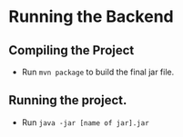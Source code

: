 # Running the Backend

## Compiling the Project
- Run `mvn package` to build the final jar file.

## Running the project.
- Run `java -jar [name of jar].jar`


